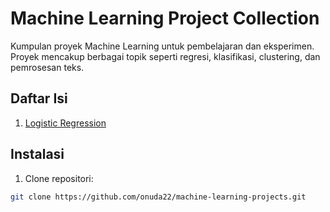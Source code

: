 # Machine Learning Project Collection

Kumpulan proyek Machine Learning untuk pembelajaran dan eksperimen. Proyek mencakup berbagai topik seperti regresi, klasifikasi, clustering, dan pemrosesan teks.

## Daftar Isi

1. [Logistic Regression](#Logistic-Regression)

## Instalasi

1. Clone repositori:

```bash
git clone https://github.com/onuda22/machine-learning-projects.git
```
